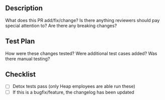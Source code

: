 ## Description
What does this PR add/fix/change?
Is there anything reviewers should pay special attention to?
Are there any breaking changes?

## Test Plan
How were these changes tested?
Were additional test cases added?
Was there manual testing?

## Checklist
- [ ] Detox tests pass (only Heap employees are able run these)
- [ ] If this is a bugfix/feature, the changelog has been updated
